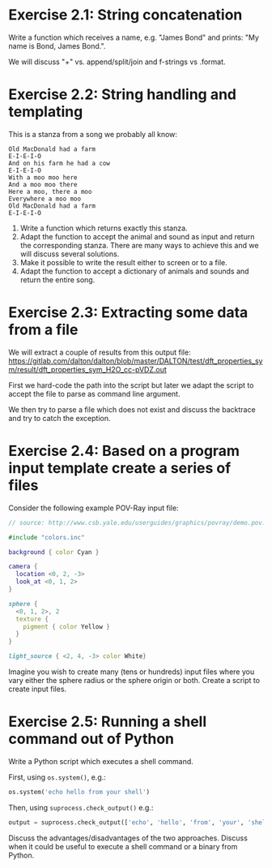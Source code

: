 

# Exercise 2.1: String concatenation

Write a function which receives a name, e.g. "James Bond" and prints: "My name is Bond, James Bond.".

We will discuss "+" vs. append/split/join and f-strings vs .format.


# Exercise 2.2: String handling and templating

This is a stanza from a song we probably all know:
```
Old MacDonald had a farm
E-I-E-I-O
And on his farm he had a cow
E-I-E-I-O
With a moo moo here
And a moo moo there
Here a moo, there a moo
Everywhere a moo moo
Old MacDonald had a farm
E-I-E-I-O
```

1. Write a function which returns exactly this stanza.
2. Adapt the function to accept the animal and sound as input and return the corresponding stanza. There are many ways to achieve this and we will discuss several solutions.
3. Make it possible to write the result either to screen or to a file.
4. Adapt the function to accept a dictionary of animals and sounds and return the entire song.


# Exercise 2.3: Extracting some data from a file

We will extract a couple of results from this output file: https://gitlab.com/dalton/dalton/blob/master/DALTON/test/dft_properties_sym/result/dft_properties_sym_H2O_cc-pVDZ.out

First we hard-code the path into the script but later we adapt the script to accept the file to parse as command line argument.

We then try to parse a file which does not exist and discuss the backtrace and try to catch the exception.


# Exercise 2.4: Based on a program input template create a series of files

Consider the following example POV-Ray input file:

```povray
// source: http://www.csb.yale.edu/userguides/graphics/povray/demo.pov.html

#include "colors.inc"

background { color Cyan }

camera {
  location <0, 2, -3>
  look_at <0, 1, 2>
}

sphere {
  <0, 1, 2>, 2
  texture {
    pigment { color Yellow }
  }
}

light_source { <2, 4, -3> color White}
```

Imagine you wish to create many (tens or hundreds) input files where you vary
either the sphere radius or the sphere origin or both. Create a script to
create input files.


# Exercise 2.5: Running a shell command out of Python

Write a Python script which executes a shell command.

First, using `os.system()`, e.g.:

```python
os.system('echo hello from your shell')
```

Then, using `suprocess.check_output()` e.g.:

```python
output = suprocess.check_output(['echo', 'hello', 'from', 'your', 'shell'])
```

Discuss the advantages/disadvantages of the two approaches. Discuss when it could be useful
to execute a shell command or a binary from Python.

